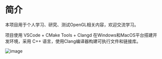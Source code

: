# 简介

本项目用于个人学习、研究、测试OpenGL相关内容，欢迎交流学习。

项目使用 VSCode + CMake Tools + Clangd 在Windows和MacOS平台搭建开发环境，采用 C++ 语言，使用Clang编译器构建可执行文件和链接库。

![image](https://github.com/user-attachments/assets/9649e19e-4a21-4f0a-9e2e-2abc3d79bf50)
